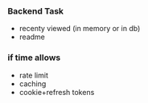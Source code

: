 ### Backend Task

- recenty viewed (in memory or in db)
- readme

### if time allows

- rate limit
- caching
- cookie+refresh tokens